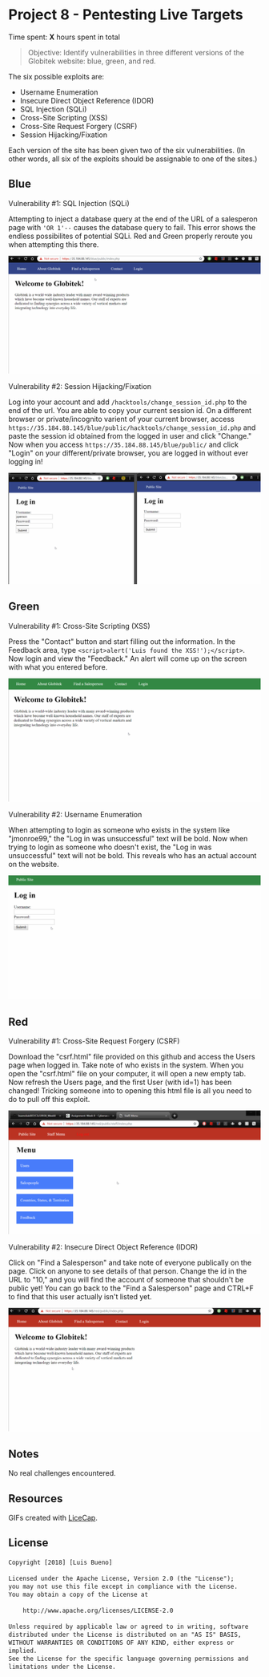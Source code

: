 # Project 8 - Pentesting Live Targets

Time spent: **X** hours spent in total

> Objective: Identify vulnerabilities in three different versions of the Globitek website: blue, green, and red.

The six possible exploits are:
* Username Enumeration
* Insecure Direct Object Reference (IDOR)
* SQL Injection (SQLi)
* Cross-Site Scripting (XSS)
* Cross-Site Request Forgery (CSRF)
* Session Hijacking/Fixation

Each version of the site has been given two of the six vulnerabilities. (In other words, all six of the exploits should be assignable to one of the sites.)

## Blue

Vulnerability #1: SQL Injection (SQLi)

Attempting to inject a database query at the end of the URL of a salesperon page with ```'OR 1'--``` causes the database query to fail. This error shows the endless possibilites of potential SQLi. Red and Green properly reroute you when attempting this there.

<img src='sqlinjection.gif' title='SQLi' width='' />

Vulnerability #2: Session Hijacking/Fixation

Log into your account and add ```/hacktools/change_session_id.php``` to the end of the url. You are able to copy your current session id. On a different browser or private/incognito varient of your current browser, access ```https://35.184.88.145/blue/public/hacktools/change_session_id.php``` and paste the session id obtained from the logged in user and click "Change." Now when you access ```https://35.184.88.145/blue/public/``` and click "Login" on your different/private browser, you are logged in without ever logging in!

<img src='sessionhijacking.gif' title='SesHijack' width='' />

## Green

Vulnerability #1: Cross-Site Scripting (XSS)

Press the "Contact" button and start filling out the information. In the Feedback area, type ```<script>alert('Luis found the XSS!');</script>```. Now login and view the "Feedback." An alert will come up on the screen with what you entered before.

<img src='crosssitescripting.gif' title='xss' width='' />

Vulnerability #2: Username Enumeration

When attempting to login as someone who exists in the system like "jmonroe99," the "Log in was unsuccessful" text will be bold. Now when trying to login as someone who doesn't exist, the "Log in was unsuccessful" text will not be bold. This reveals who has an actual account on the website.

<img src='userenumeration.gif' title='ue' width='' />

## Red

Vulnerability #1: Cross-Site Request Forgery (CSRF)

Download the "csrf.html" file provided on this github and access the Users page when logged in. Take note of who exists in the system. When you open the "csrf.html" file on your computer, it will open a new empty tab. Now refresh the Users page, and the first User (with id=1) has been changed! Tricking someone into to opening this html file is all you need to do to pull off this exploit.

<img src='csrf.gif' title='csrf' width='' />

Vulnerability #2: Insecure Direct Object Reference (IDOR)

Click on "Find a Salesperson" and take note of everyone publically on the page. Click on anyone to see details of that person. Change the id in the URL to "10," and you will find the account of someone that shouldn't be public yet! You can go back to the "Find a Salesperson" page and CTRL+F to find that this user actually isn't listed yet.

<img src='idor_.gif' title='idor' width='' />

## Notes

No real challenges encountered.

## Resources

GIFs created with [LiceCap](http://www.cockos.com/licecap/).

## License

    Copyright [2018] [Luis Bueno]

    Licensed under the Apache License, Version 2.0 (the "License");
    you may not use this file except in compliance with the License.
    You may obtain a copy of the License at

        http://www.apache.org/licenses/LICENSE-2.0

    Unless required by applicable law or agreed to in writing, software
    distributed under the License is distributed on an "AS IS" BASIS,
    WITHOUT WARRANTIES OR CONDITIONS OF ANY KIND, either express or implied.
    See the License for the specific language governing permissions and
    limitations under the License.

